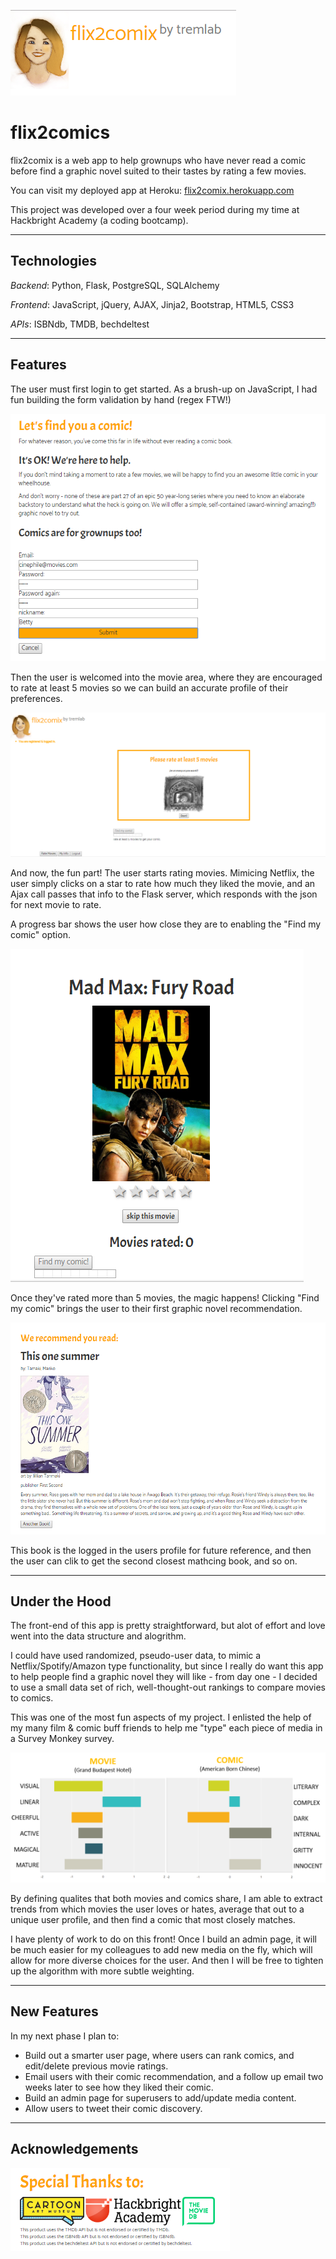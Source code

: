 ![flix2comix](https://github.com/tremlab/pics/blob/master/logo.png)

# flix2comics

flix2comix is a web app to help grownups who have never read a comic before find a graphic novel suited to their tastes by rating a few movies.

You can visit my deployed app at Heroku: [flix2comix.herokuapp.com](https://flix2comix.herokuapp.com/)

This project was developed over a four week period during my time at Hackbright Academy (a coding bootcamp). 

______

## Technologies

*Backend*: Python, Flask, PostgreSQL, SQLAlchemy

*Frontend*: JavaScript, jQuery, AJAX, Jinja2, Bootstrap, HTML5, CSS3

*APIs*: ISBNdb, TMDB, bechdeltest


________________
## Features

The user must first login to get started. As a brush-up on JavaScript, I had fun building the form validation by hand (regex FTW!)

![flix2comix](https://github.com/tremlab/pics/blob/master/register.png)

Then the user is welcomed into the movie area, where they are encouraged to rate at least 5 movies so we can build an accurate profile of their preferences.


![flix2comix](https://github.com/tremlab/pics/blob/master/intro.png)

And now, the fun part! The user starts rating movies. Mimicing Netflix, the user simply clicks on a star to rate how much they liked the movie, and an Ajax call passes that info to the Flask server, which responds with the json for next movie to rate.

A progress bar shows the user how close they are to enabling the "Find my comic" option.

![flix2comix](https://github.com/tremlab/pics/blob/master/madmax.png)

Once they've rated more than 5 movies, the magic happens! Clicking "Find my comic" brings the user to their first graphic novel recommendation.

![flix2comix](https://github.com/tremlab/pics/blob/master/summer.png)

This book is the logged in the users profile for future reference, and then the user can clik to get the second closest mathcing book, and so on.

________________
## Under the Hood

The front-end of this app is pretty straightforward, but alot of effort and love went into the data structure and alogrithm. 

I could have used randomized, pseudo-user data, to mimic a Netflix/Spotify/Amazon type functionality, but since I really do want this app to help people find a graphic novel they will like - from day one - I decided to use a small data set of rich, well-thought-out rankings to compare movies to comics.

This was one of the most fun aspects of my project. I enlisted the help of my many film & comic buff friends to help me "type" each piece of media in a Survey Monkey survey. 

![flix2comix](https://github.com/tremlab/pics/blob/master/survey.png)

By defining qualites that both movies and comics share, I am able to extract trends from which movies the user loves or hates, average that out to a unique user profile, and then find a comic that most closely matches.

I have plenty of work to do on this front! Once I build an admin page, it will be much easier for my colleagues to add new media on the fly, which will allow for more diverse choices for the user.  And then I will be free to tighten up the algorithm with more subtle weighting.

________________
## New Features

In my next phase I plan to:

- Build out a smarter user page, where users can rank comics, and edit/delete previous movie ratings.
- Email users with their comic recommendation, and a follow up email two weeks later to see how they liked their comic.
- Build an admin page for superusers to add/update media content.
- Allow users to tweet their comic discovery.


________________
## Acknowledgements

![flix2comix](https://github.com/tremlab/pics/blob/master/thanks.png)







